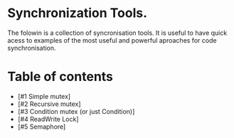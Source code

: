 # Synchronization Tools.
The folowin is a collection of syncronisation tools. It is useful to have quick acess to examples of the most useful and powerful aproaches for code synchronisation. 

# Table of contents
* [#1 Simple mutex]
* [#2 Recursive mutex]
* [#3 Condition mutex (or just Condition)]
* [#4 ReadWrite Lock]
* [#5 Semaphore]
